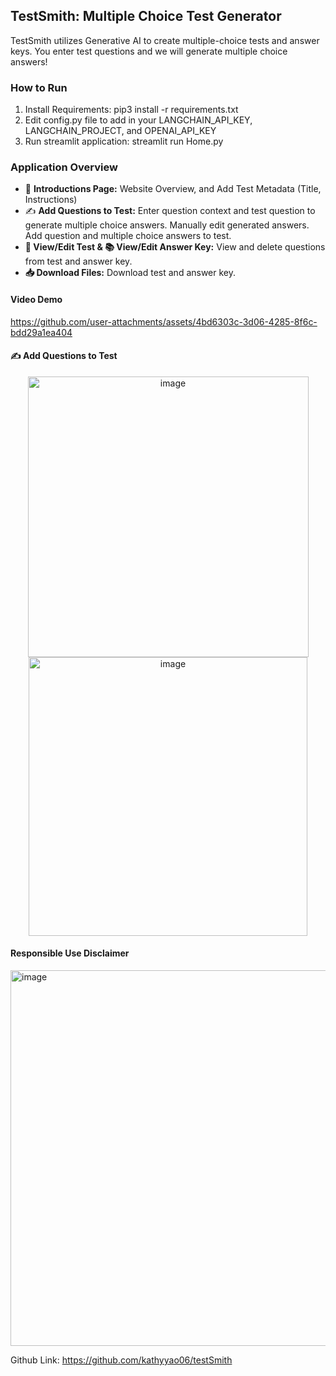 ## TestSmith: Multiple Choice Test Generator

TestSmith utilizes Generative AI to create multiple-choice tests and answer keys. You enter test questions and we will generate multiple choice answers!

### How to Run
1. Install Requirements: pip3 install -r requirements.txt
2. Edit config.py file to add in your LANGCHAIN_API_KEY, LANGCHAIN_PROJECT, and OPENAI_API_KEY
2. Run streamlit application: streamlit run Home.py

### Application Overview
- 📢 **Introductions Page:** Website Overview, and Add Test Metadata (Title, Instructions)
- ✍ **Add Questions to Test:** Enter question context and test question to generate multiple choice answers. Manually edit generated answers. Add question and multiple choice answers to test.
- **📝 View/Edit Test & 📚 View/Edit Answer Key:** View and delete questions from test and answer key.
- **📥 Download Files:** Download test and answer key.

#### Video Demo

https://github.com/user-attachments/assets/4bd6303c-3d06-4285-8f6c-bdd29a1ea404

#### ✍ Add Questions to Test
<p align="center">
  <img width="449" alt="image" src="https://github.com/user-attachments/assets/37405e93-ff4c-4aa3-89ed-5977755cdebc">
  <img width="446" alt="image" src="https://github.com/user-attachments/assets/3fba792b-3860-46ae-b1f1-7e48d7187ce9">
</p>


#### Responsible Use Disclaimer
<img width="601" alt="image" src="https://github.com/user-attachments/assets/b817f181-20b8-44be-bf77-a16c57600dfe">

Github Link: https://github.com/kathyyao06/testSmith
